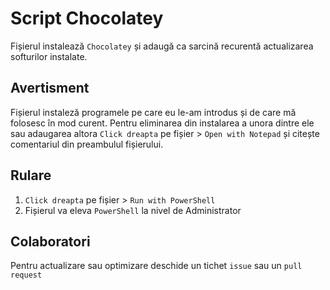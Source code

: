 # Script Chocolatey

Fișierul instalează `Chocolatey` și adaugă ca sarcină recurentă actualizarea
softurilor instalate.

## Avertisment

Fișierul instaleză programele pe care eu le-am introdus și de care mă folosesc în mod curent.
Pentru eliminarea din instalarea a unora dintre ele sau adaugarea altora
 `Click dreapta` pe fișier > `Open with Notepad` și citește comentariul din preambulul fișierului.

## Rulare

1. `Click dreapta` pe fișier > `Run with PowerShell`
2. Fișierul va eleva `PowerShell` la nivel de Administrator

## Colaboratori

Pentru actualizare sau optimizare deschide un tichet `issue` sau un `pull request`


